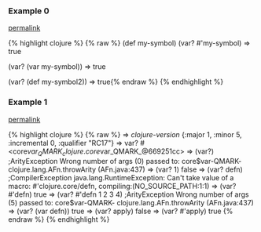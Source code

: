 ### Example 0
[permalink](#example-0)

{% highlight clojure %}
{% raw %}
(def my-symbol)
(var? #'my-symbol)
=> true

(var? (var my-symbol))
=> true

(var? (def my-symbol2))
=> true{% endraw %}
{% endhighlight %}


### Example 1
[permalink](#example-1)

{% highlight clojure %}
{% raw %}
=> *clojure-version*
{:major 1, :minor 5, :incremental 0, :qualifier "RC17"}
=> var?
#<core$var_QMARK_ clojure.core$var_QMARK_@669251cc>
=> (var?)
;ArityException Wrong number of args (0) passed to: core$var-QMARK-  clojure.lang.AFn.throwArity (AFn.java:437)
=> (var? 1)
false
=> (var? defn)
;CompilerException java.lang.RuntimeException: Can't take value of a macro: #'clojure.core/defn, compiling:(NO_SOURCE_PATH:1:1)
=> (var? #'defn)
true
=> (var? #'defn 1 2 3 4)
;ArityException Wrong number of args (5) passed to: core$var-QMARK-  clojure.lang.AFn.throwArity (AFn.java:437)
=> (var? (var defn))
true
=> (var? apply)
false
=> (var? #'apply)
true
{% endraw %}
{% endhighlight %}


